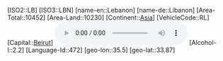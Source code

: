 ﻿---
location: [33.87,35.5]
type: Country
tags:
- geo/Country

SpocWebEntityId: 26946
isDeleted: false
confidential: public

---
[ISO2::LB]
[ISO3::LBN]
[name-en::Lebanon]
[name-de::Libanon]
[Area-Total::10452]
[Area-Land::10230]
[Continent::[Asia](geo/Continent/Asia.md)]
[VehicleCode::RL]
[Capital::[Beirut](geo/Continent/Asia/Lebanon/Beirut.md)]
![Anthem-Lebanon](xLarge/National-Anthem/Anthem-Lebanon.mp3)
[Alcohol-l::2.2]
[Language-Id::472]
[geo-lon::35.5]
[geo-lat::33.87]

